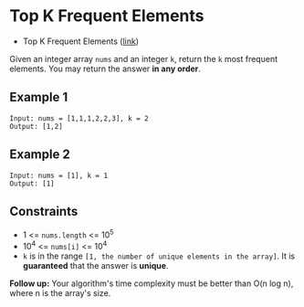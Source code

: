 # Top K Frequent Elements

- Top K Frequent Elements ([link](https://leetcode.com/problems/top-k-frequent-elements/))

Given an integer array `nums` and an integer `k`, return the `k` most frequent elements. You may return the answer **in any order**.

## Example 1

```plaintext
Input: nums = [1,1,1,2,2,3], k = 2
Output: [1,2]
```

## Example 2

```plaintext
Input: nums = [1], k = 1
Output: [1]
```

## Constraints

- 1 <= `nums.length` <= 10<sup>5</sup>
- 10<sup>4</sup> <= `nums[i]` <= 10<sup>4</sup>
- `k` is in the range `[1, the number of unique elements in the array]`.
It is **guaranteed** that the answer is **unique**.

**Follow up:** Your algorithm's time complexity must be better than O(n log n), where n is the array's size.
